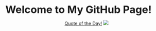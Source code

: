   <b><font size="6">Welcome to My GitHub Page!</font></b>
</p>
<p align="center">
  <a href="https://www.bing.com/search?q=Quote%20of%20the%20day" target="_blank">Quote of the Day!</a>
  <a href="https://www.bing.com/search?q=Quote%20of%20the%20day" target="_blank">
    <img src="https://visitcount.itsvg.in/api?id=noobaadarsh&label=Visitors&color=12&icon=2&pretty=true" />
  </a>
</p>

